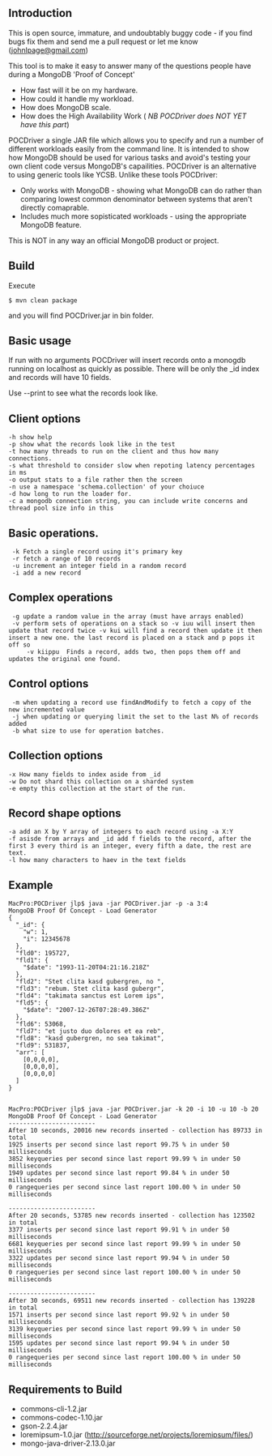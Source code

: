 Introduction
------------
This is open source, immature, and undoubtably buggy code - if you find bugs fix them and send me a pull request or let me know (johnlpage@gmail.com)
 
This tool is to make it easy to answer many of the questions people have during a MongoDB 'Proof of Concept'

* How fast will it be on my hardware.
* How could it handle my workload.
* How does MongoDB scale.
* How does the High Availability Work ( *NB POCDriver does NOT YET have this part*)

POCDriver a single JAR file which allows you to specify and run a number of different workloads easily from the command line. It is intended to show how MongoDB should be used for various tasks and avoid's testing your own client code versus MongoDB's capailities. POCDriver is an alternative to using generic tools like YCSB. Unlike these tools POCDriver:
  * Only works with MongoDB - showing what MongoDB can do rather than comparing lowest common denominator between systems that aren't directly comaprable.
  * Includes much more sopisticated workloads - using the appropriate MongoDB feature.

  This is NOT in any way an official MongoDB product or project.

Build
-----

Execute

```
$ mvn clean package
```

and you will find POCDriver.jar in bin folder.



Basic usage
-----------

If run with no arguments POCDriver will insert records onto a monogdb running on localhost as quickly as possible. 
There will be only the _id index and records will have 10 fields.

Use --print to see what the records look like.

Client options
-------------
```
-h show help
-p show what the records look like in the test
-t how many threads to run on the client and thus how many connections.
-s what threshold to consider slow when repoting latency percentages in ms
-o output stats to a file rather then the screen
-n use a namespace 'schema.collection' of your choiuce
-d how long to run the loader for.
-c a mongodb connection string, you can include write concerns and thread pool size info in this
```


Basic operations.
-----------------
```
 -k Fetch a single record using it's primary key
 -r fetch a range of 10 records
 -u increment an integer field in a random record
 -i add a new record
```

Complex operations
------------------
```
 -g update a random value in the array (must have arrays enabled)
 -v perform sets of operations on a stack so -v iuu will insert then update that record twice -v kui will find a record then update it then insert a new one. the last record is placed on a stack and p pops it off so
     -v kiippu  Finds a record, adds two, then pops them off and updates the original one found.
 ```
 
Control options
---------------
```
 -m when updating a record use findAndModify to fetch a copy of the new incremented value
 -j when updating or querying limit the set to the last N% of records added
 -b what size to use for operation batches.
```
Collection options
-------------------
```
-x How many fields to index aside from _id
-w Do not shard this collection on a sharded system
-e empty this collection at the start of the run.
```
Record shape options
--------------------
```
-a add an X by Y array of integers to each record using -a X:Y
-f asisde from arrays and _id add f fields to the record, after the first 3 every third is an integer, every fifth a date, the rest are text.
-l how many characters to haev in the text fields
```

Example
-------

```
MacPro:POCDriver jlp$ java -jar POCDriver.jar -p -a 3:4
MongoDB Proof Of Concept - Load Generator
{
  "_id": {
    "w": 1,
    "i": 12345678
  },
  "fld0": 195727,
  "fld1": {
    "$date": "1993-11-20T04:21:16.218Z"
  },
  "fld2": "Stet clita kasd gubergren, no ",
  "fld3": "rebum. Stet clita kasd gubergr",
  "fld4": "takimata sanctus est Lorem ips",
  "fld5": {
    "$date": "2007-12-26T07:28:49.386Z"
  },
  "fld6": 53068,
  "fld7": "et justo duo dolores et ea reb",
  "fld8": "kasd gubergren, no sea takimat",
  "fld9": 531837,
  "arr": [
    [0,0,0,0],
    [0,0,0,0],
    [0,0,0,0]
  ]
}


MacPro:POCDriver jlp$ java -jar POCDriver.jar -k 20 -i 10 -u 10 -b 20
MongoDB Proof Of Concept - Load Generator
------------------------
After 10 seconds, 20016 new records inserted - collection has 89733 in total 
1925 inserts per second since last report 99.75 % in under 50 milliseconds
3852 keyqueries per second since last report 99.99 % in under 50 milliseconds
1949 updates per second since last report 99.84 % in under 50 milliseconds
0 rangequeries per second since last report 100.00 % in under 50 milliseconds

------------------------
After 20 seconds, 53785 new records inserted - collection has 123502 in total 
3377 inserts per second since last report 99.91 % in under 50 milliseconds
6681 keyqueries per second since last report 99.99 % in under 50 milliseconds
3322 updates per second since last report 99.94 % in under 50 milliseconds
0 rangequeries per second since last report 100.00 % in under 50 milliseconds

------------------------
After 30 seconds, 69511 new records inserted - collection has 139228 in total 
1571 inserts per second since last report 99.92 % in under 50 milliseconds
3139 keyqueries per second since last report 99.99 % in under 50 milliseconds
1595 updates per second since last report 99.94 % in under 50 milliseconds
0 rangequeries per second since last report 100.00 % in under 50 milliseconds

```


Requirements to Build
---------------------

  * commons-cli-1.2.jar
  * commons-codec-1.10.jar
  * gson-2.2.4.jar
  * loremipsum-1.0.jar (http://sourceforge.net/projects/loremipsum/files/)
  * mongo-java-driver-2.13.0.jar



